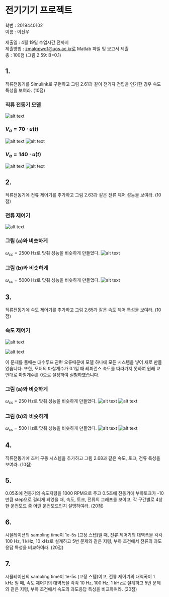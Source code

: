 # 전기기기 프로젝트

학번 : 2019440102  
이름 : 이진우

제출일 : 4월 19일 수업시간 전까지  
제출방법 : zmalqpwd1@uos.ac.kr로 Matlab 파일 및 보고서 제출  
총 : 100점
(그림 2.59: B=0.1)  
## 1.
직류전동기를 Simulink로 구현하고 그림 2.61과 같이 전기자 전압을 인가한 경우 속도 특성을 보여라. (10점)

### 직류 전동기 모델

![alt text](attachments/image01.png)

### $V_a = 70\cdot u(t)$

![alt text](attachments/image02.png)
![alt text](attachments/image03.png)

### $V_a = 140 \cdot u(t)$

![alt text](attachments/image04.png)
![alt text](attachments/image05.png)

## 2.
직류전동기에 전류 제어기를 추가하고 그림 2.63과 같은 전류 제어 성능을 보여라. (10점)

### 전류 제어기

![alt text](attachments/image06.png)

### 그림 (a)와 비슷하게
$\omega_{cc} = 2500$ Hz로 맞춰 성능을 비슷하게 만들었다.
![alt text](attachments/image07.png)

### 그림 (b)와 비슷하게
$\omega_{cc} = 5000$ Hz로 맞춰 성능을 비슷하게 만들었다.
![alt text](attachments/image08.png)

## 3. 
직류전동기에 속도 제어기를 추가하고 그림 2.65과 같은 속도 제어 특성을 보여라. (10점)

### 속도 제어기
![alt text](attachments/image09.png)

![alt text](attachments/image10.png)

이 문제를 풀때는 대수루프 관련 오류때문에 모델 하나에 모든 시스템을 넣어 새로 만들었습니다. 또한, 모터의 마찰계수가 0.1일 때 레퍼런스 속도를 따라가지 못하여 원래 교안대로 마찰계수를 0으로 설정하여 실험하였습니다.

### 그림 (a)와 비슷하게
$\omega_{cs} = 250$ Hz로 맞춰 성능을 비슷하게 만들었다.
![alt text](attachments/image11.png)
![alt text](attachments/image12.png)

### 그림 (b)와 비슷하게
$\omega_{cs} = 500$ Hz로 맞춰 성능을 비슷하게 만들었다.
![alt text](attachments/image13.png)
![alt text](attachments/image14.png)

## 4. 
직류전동기에 초퍼 구동 시스템을 추가하고 그림 2.68과 같은 속도, 토크, 전류 특성을 보여라. (10점)

## 5.
0.05초에 전동기의 속도지령을 1000 RPM으로 주고 0.5초에 전동기에 부하토크가 -10만큼 step으로 걸리게 되었을 때, 속도, 토크, 전류의 그래프를 보이고, 각 구간별로 4상한 운전모드 중 어떤 운전모드인지 설명하여라. (20점)

## 6.
시뮬레이션의 sampling time이 1e-5s (고정 스텝)일 때, 전류 제어기의 대역폭을 각각 100 Hz, 1 kHz, 10 kHz로 설계하고 5번 문제와 같은 지령, 부하 조건에서 전류의 과도응답 특성을 비교하여라. (20점)

## 7.
시뮬레이션의 sampling time이 1e-5s (고정 스텝)이고, 전류 제어기의 대역폭이 1 kHz 일 때, 속도 제어기의 대역폭을 각각 10 Hz, 100 Hz, 1 kHz로 설계하고 5번 문제와 같은 지령, 부하 조건에서 속도의 과도응답 특성을 비교하여라. (20점)

